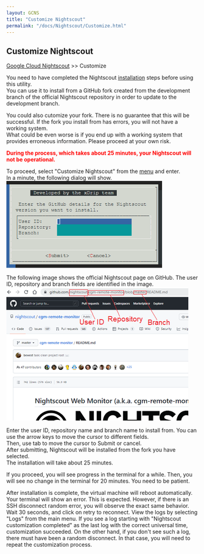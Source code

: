 ```yaml
---
layout: GCNS
title: "Customize Nightscout"
permalink: "/docs/Nightscout/Customize.html"
---
```


## Customize Nightscout
[Google Cloud Nightscout](./GoogleCloud.md) >> Customize  
  
You need to have completed the Nightscout [installation](./NS_Install.md) steps before using this utility.  
You can use it to install from a GitHub fork created from the development branch of the official Nightscout repository in order to update to the development branch.  
  
You could also cutomize your fork.  There is no guarantee that this will be successful.  If the fork you install from has errors, you will not have a working system.  
What could be even worse is if you end up with a working system that provides erroneous information.  Please proceed at your own risk.  
  
**<span style="color:red">During the process, which takes about 25 minutes, your Nightscout will not be operational.</span>**  
  
To proceed, select "Customize Nightscout" from the [menu](./Menu.md) and enter.  
In a minute, the following dialog will show.  
![](./images/Dialog2.png)  
  
The following image shows the official Nightscout page on GitHub.  The user ID, repository and branch fields are identified in the image.  
![](./images/GitHubParams.png)  
  
Enter the user ID, repository name and branch name to install from.  You can use the arrow keys to move the cursor to different fields.  
Then, use tab to move the cursor to Submit or cancel.  
After submitting, Nightscout will be installed from the fork you have selected.  
The installation will take about 25 minutes.  
  
If you proceed, you will see progress in the terminal for a while.  Then, you will see no change in the terminal for 20 minutes.  You need to be patient.  
  
After installation is complete, the virtual machine will reboot automatically.  Your terminal will show an error.  This is expected.  However, if there is an SSH disconnect random error, you will observe the exact same behavior.  
Wait 30 seconds, and click on retry to reconnect.  View the logs by selecting "Logs" from the main menu.  If you see a log starting with "Nightscout customization completed" as the last log with the correct universal time, customization succeeded.  On the other hand, if you don't see such a log, there must have been a random disconnect.  In that case, you will need to repeat the customization process.  
  
  
